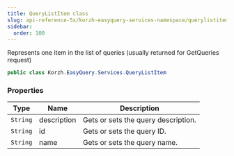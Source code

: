 ```yaml
---
title: QueryListItem class
slug: api-reference-5x/korzh-easyquery-services-namespace/querylistitem-class
sidebar:
  order: 100
---
```


Represents one item in the list of queries (usually returned for GetQueries request)
```csharp
public class Korzh.EasyQuery.Services.QueryListItem

```

### Properties

| Type | Name | Description | 
| --- | --- | --- | 
| `String` | description | Gets or sets the query description. | 
| `String` | id | Gets or sets the query ID. | 
| `String` | name | Gets or sets the query name. |
